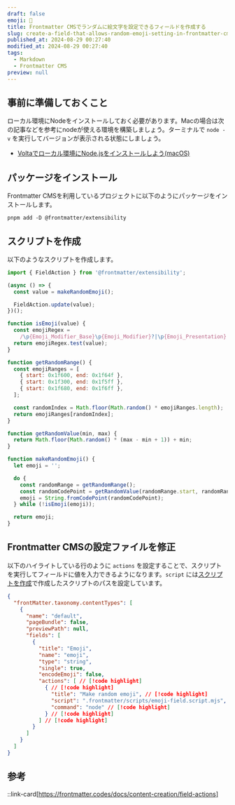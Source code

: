 ```yaml
---
draft: false
emoji: 🐖
title: Frontmatter CMSでランダムに絵文字を設定できるフィールドを作成する
slug: create-a-field-that-allows-random-emoji-setting-in-frontmatter-cms
published_at: 2024-08-29 00:27:40
modified_at: 2024-08-29 00:27:40
tags:
  - Markdown
  - Frontmatter CMS
preview: null
---
```


## 事前に準備しておくこと

ローカル環境にNodeをインストールしておく必要があります。Macの場合は次の記事などを参考にnodeが使える環境を構築しましょう。ターミナルで `node -v` を実行してバージョンが表示される状態にしましょう。

- [Voltaでローカル環境にNode.jsをインストールしよう(macOS)](2024-07-19-voltaでローカル環境にnode.jsをインストールしよう.md)

## パッケージをインストール

Frontmatter CMSを利用しているプロジェクトに以下のようにパッケージをインストールします。

```sh:Terminal
pnpm add -D @frontmatter/extensibility
```

## スクリプトを作成

以下のようなスクリプトを作成します。

```javascript:.frontmatter/scripts/emoji-field.script.mjs
import { FieldAction } from '@frontmatter/extensibility';

(async () => {
  const value = makeRandomEmoji();

  FieldAction.update(value);
})();

function isEmoji(value) {
  const emojiRegex =
    /\p{Emoji_Modifier_Base}\p{Emoji_Modifier}?|\p{Emoji_Presentation}|\p{Emoji}\uFE0F/u;
  return emojiRegex.test(value);
}

function getRandomRange() {
  const emojiRanges = [
    { start: 0x1f600, end: 0x1f64f },
    { start: 0x1f300, end: 0x1f5ff },
    { start: 0x1f680, end: 0x1f6ff },
  ];

  const randomIndex = Math.floor(Math.random() * emojiRanges.length);
  return emojiRanges[randomIndex];
}

function getRandomValue(min, max) {
  return Math.floor(Math.random() * (max - min + 1)) + min;
}

function makeRandomEmoji() {
  let emoji = '';

  do {
    const randomRange = getRandomRange();
    const randomCodePoint = getRandomValue(randomRange.start, randomRange.end);
    emoji = String.fromCodePoint(randomCodePoint);
  } while (!isEmoji(emoji));

  return emoji;
}
```

## Frontmatter CMSの設定ファイルを修正

以下のハイライトしている行のように `actions` を設定することで、スクリプトを実行してフィールドに値を入力できるようになります。`script` には[スクリプトを作成](#スクリプトを作成)で作成したスクリプトのパスを設定しています。

```json:frontmatter.json
{
  "frontMatter.taxonomy.contentTypes": [
    {
      "name": "default",
      "pageBundle": false,
      "previewPath": null,
      "fields": [
        {
          "title": "Emoji",
          "name": "emoji",
          "type": "string",
          "single": true,
          "encodeEmoji": false,
          "actions": [ // [!code highlight]
            { // [!code highlight]
              "title": "Make random emoji", // [!code highlight]
              "script": ".frontmatter/scripts/emoji-field.script.mjs", // [!code highlight]
              "command": "node" // [!code highlight]
            } // [!code highlight]
          ] // [!code highlight]
        }
      ]
    }
  ]
}
```

## 参考

::link-card[https://frontmatter.codes/docs/content-creation/field-actions]
